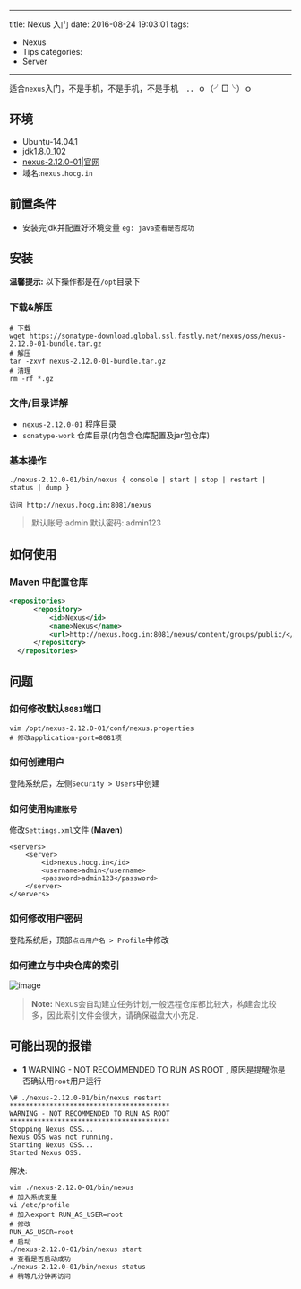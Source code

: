 ------
title: Nexus 入门
date: 2016-08-24 19:03:01
tags:
  - Nexus
  - Tips
categories:
  - Server
------
适合`nexus`入门，不是手机，不是手机，不是手机　．．ｏ（╯□╰）ｏ
<!--more-->
## 环境
- Ubuntu-14.04.1
- jdk1.8.0_102
- [nexus-2.12.0-01](https://sonatype-download.global.ssl.fastly.net/nexus/oss/nexus-2.12.0-01-bundle.tar.gz)|[官网](http://www.sonatype.org/nexus/)
- 域名:`nexus.hocg.in`

## 前置条件
- 安装完jdk并配置好环境变量 `eg: java查看是否成功`

## 安装
**温馨提示:** 以下操作都是在`/opt`目录下
### 下载&解压
```shell
# 下载
wget https://sonatype-download.global.ssl.fastly.net/nexus/oss/nexus-2.12.0-01-bundle.tar.gz
# 解压
tar -zxvf nexus-2.12.0-01-bundle.tar.gz
# 清理
rm -rf *.gz
```
### 文件/目录详解
- `nexus-2.12.0-01` 程序目录
- `sonatype-work` 仓库目录(内包含仓库配置及jar包仓库)


### 基本操作
```shell
./nexus-2.12.0-01/bin/nexus { console | start | stop | restart | status | dump }
```
`访问 http://nexus.hocg.in:8081/nexus`
> 默认账号:admin 默认密码: admin123

## 如何使用
### Maven 中配置仓库
```xml
<repositories>
      <repository>
          <id>Nexus</id>
          <name>Nexus</name>
          <url>http://nexus.hocg.in:8081/nexus/content/groups/public/</url>
      </repository>
  </repositories>
```

## 问题
### 如何修改默认`8081`端口
```shell
vim /opt/nexus-2.12.0-01/conf/nexus.properties
# 修改application-port=8081项
```
### 如何创建用户
登陆系统后，左侧`Security > Users`中创建

### 如何使用`构建账号`
修改`Settings.xml`文件 (**Maven**)
```
<servers>
	<server>
		<id>nexus.hocg.in</id>
		<username>admin</username>
		<password>admin123</password>
	</server>
</servers>
```
### 如何修改用户密码

登陆系统后，顶部`点击用户名 > Profile`中修改
### 如何建立与中央仓库的索引
![image](https://hocg.in/i/如何建立与中央仓库的索引.png)
>**Note:** Nexus会自动建立任务计划,一般远程仓库都比较大，构建会比较多，因此索引文件会很大，请确保磁盘大小充足.


## 可能出现的报错
- **1** WARNING - NOT RECOMMENDED TO RUN AS ROOT , 原因是提醒你是否确认用`root`用户运行
```shell
\# ./nexus-2.12.0-01/bin/nexus restart
****************************************
WARNING - NOT RECOMMENDED TO RUN AS ROOT
****************************************
Stopping Nexus OSS...
Nexus OSS was not running.
Starting Nexus OSS...
Started Nexus OSS.
```
解决:
```shell
vim ./nexus-2.12.0-01/bin/nexus
# 加入系统变量
vi /etc/profile
# 加入export RUN_AS_USER=root
# 修改
RUN_AS_USER=root
# 启动
./nexus-2.12.0-01/bin/nexus start
# 查看是否启动成功
./nexus-2.12.0-01/bin/nexus status
# 稍等几分钟再访问

```

